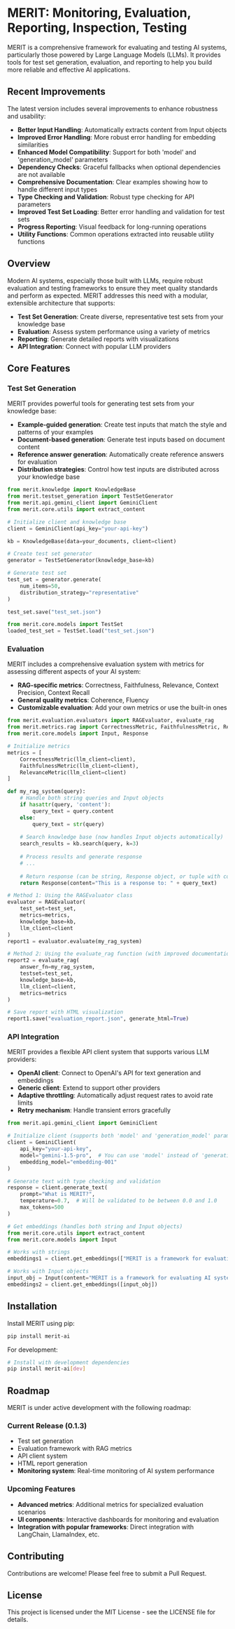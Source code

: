 # MERIT: Monitoring, Evaluation, Reporting, Inspection, Testing

MERIT is a comprehensive framework for evaluating and testing AI systems, particularly those powered by Large Language Models (LLMs). It provides tools for test set generation, evaluation, and reporting to help you build more reliable and effective AI applications.

## Recent Improvements

The latest version includes several improvements to enhance robustness and usability:

- **Better Input Handling**: Automatically extracts content from Input objects
- **Improved Error Handling**: More robust error handling for embedding similarities
- **Enhanced Model Compatibility**: Support for both 'model' and 'generation_model' parameters
- **Dependency Checks**: Graceful fallbacks when optional dependencies are not available
- **Comprehensive Documentation**: Clear examples showing how to handle different input types
- **Type Checking and Validation**: Robust type checking for API parameters
- **Improved Test Set Loading**: Better error handling and validation for test sets
- **Progress Reporting**: Visual feedback for long-running operations
- **Utility Functions**: Common operations extracted into reusable utility functions

## Overview

Modern AI systems, especially those built with LLMs, require robust evaluation and testing frameworks to ensure they meet quality standards and perform as expected. MERIT addresses this need with a modular, extensible architecture that supports:

- **Test Set Generation**: Create diverse, representative test sets from your knowledge base
- **Evaluation**: Assess system performance using a variety of metrics
- **Reporting**: Generate detailed reports with visualizations
- **API Integration**: Connect with popular LLM providers

## Core Features

### Test Set Generation

MERIT provides powerful tools for generating test sets from your knowledge base:

- **Example-guided generation**: Create test inputs that match the style and patterns of your examples
- **Document-based generation**: Generate test inputs based on document content
- **Reference answer generation**: Automatically create reference answers for evaluation
- **Distribution strategies**: Control how test inputs are distributed across your knowledge base

```python
from merit.knowledge import KnowledgeBase
from merit.testset_generation import TestSetGenerator
from merit.api.gemini_client import GeminiClient
from merit.core.utils import extract_content

# Initialize client and knowledge base
client = GeminiClient(api_key="your-api-key")

kb = KnowledgeBase(data=your_documents, client=client)

# Create test set generator
generator = TestSetGenerator(knowledge_base=kb)

# Generate test set
test_set = generator.generate(
    num_items=50,
    distribution_strategy="representative"  
)

test_set.save("test_set.json")

from merit.core.models import TestSet
loaded_test_set = TestSet.load("test_set.json")
```

### Evaluation

MERIT includes a comprehensive evaluation system with metrics for assessing different aspects of your AI system:

- **RAG-specific metrics**: Correctness, Faithfulness, Relevance, Context Precision, Context Recall
- **General quality metrics**: Coherence, Fluency
- **Customizable evaluation**: Add your own metrics or use the built-in ones

```python
from merit.evaluation.evaluators import RAGEvaluator, evaluate_rag
from merit.metrics.rag import CorrectnessMetric, FaithfulnessMetric, RelevanceMetric
from merit.core.models import Input, Response

# Initialize metrics
metrics = [
    CorrectnessMetric(llm_client=client),
    FaithfulnessMetric(llm_client=client),
    RelevanceMetric(llm_client=client)
]

def my_rag_system(query):
    # Handle both string queries and Input objects
    if hasattr(query, 'content'):
        query_text = query.content
    else:
        query_text = str(query)
        
    # Search knowledge base (now handles Input objects automatically)
    search_results = kb.search(query, k=3)
    
    # Process results and generate response
    # ...
    
    # Return response (can be string, Response object, or tuple with context)
    return Response(content="This is a response to: " + query_text)

# Method 1: Using the RAGEvaluator class
evaluator = RAGEvaluator(
    test_set=test_set,
    metrics=metrics,
    knowledge_base=kb,
    llm_client=client
)
report1 = evaluator.evaluate(my_rag_system)

# Method 2: Using the evaluate_rag function (with improved documentation)
report2 = evaluate_rag(
    answer_fn=my_rag_system,
    testset=test_set,
    knowledge_base=kb,
    llm_client=client,
    metrics=metrics
)

# Save report with HTML visualization
report1.save("evaluation_report.json", generate_html=True)
```

### API Integration

MERIT provides a flexible API client system that supports various LLM providers:

- **OpenAI client**: Connect to OpenAI's API for text generation and embeddings
- **Generic client**: Extend to support other providers
- **Adaptive throttling**: Automatically adjust request rates to avoid rate limits
- **Retry mechanism**: Handle transient errors gracefully

```python
from merit.api.gemini_client import GeminiClient

# Initialize client (supports both 'model' and 'generation_model' parameters)
client = GeminiClient(
    api_key="your-api-key",
    model="gemini-1.5-pro",  # You can use 'model' instead of 'generation_model'
    embedding_model="embedding-001"
)

# Generate text with type checking and validation
response = client.generate_text(
    prompt="What is MERIT?",
    temperature=0.7,  # Will be validated to be between 0.0 and 1.0
    max_tokens=500
)

# Get embeddings (handles both string and Input objects)
from merit.core.utils import extract_content
from merit.core.models import Input

# Works with strings
embeddings1 = client.get_embeddings(["MERIT is a framework for evaluating AI systems"])

# Works with Input objects
input_obj = Input(content="MERIT is a framework for evaluating AI systems")
embeddings2 = client.get_embeddings([input_obj])
```

## Installation

Install MERIT using pip:

```bash
pip install merit-ai
```

For development:

```bash
# Install with development dependencies
pip install merit-ai[dev]
```

## Roadmap

MERIT is under active development with the following roadmap:

### Current Release (0.1.3)
- Test set generation
- Evaluation framework with RAG metrics
- API client system
- HTML report generation
- **Monitoring system**: Real-time monitoring of AI system performance

### Upcoming Features
- **Advanced metrics**: Additional metrics for specialized evaluation scenarios
- **UI components**: Interactive dashboards for monitoring and evaluation
- **Integration with popular frameworks**: Direct integration with LangChain, LlamaIndex, etc.

## Contributing

Contributions are welcome! Please feel free to submit a Pull Request.

## License

This project is licensed under the MIT License - see the LICENSE file for details.
